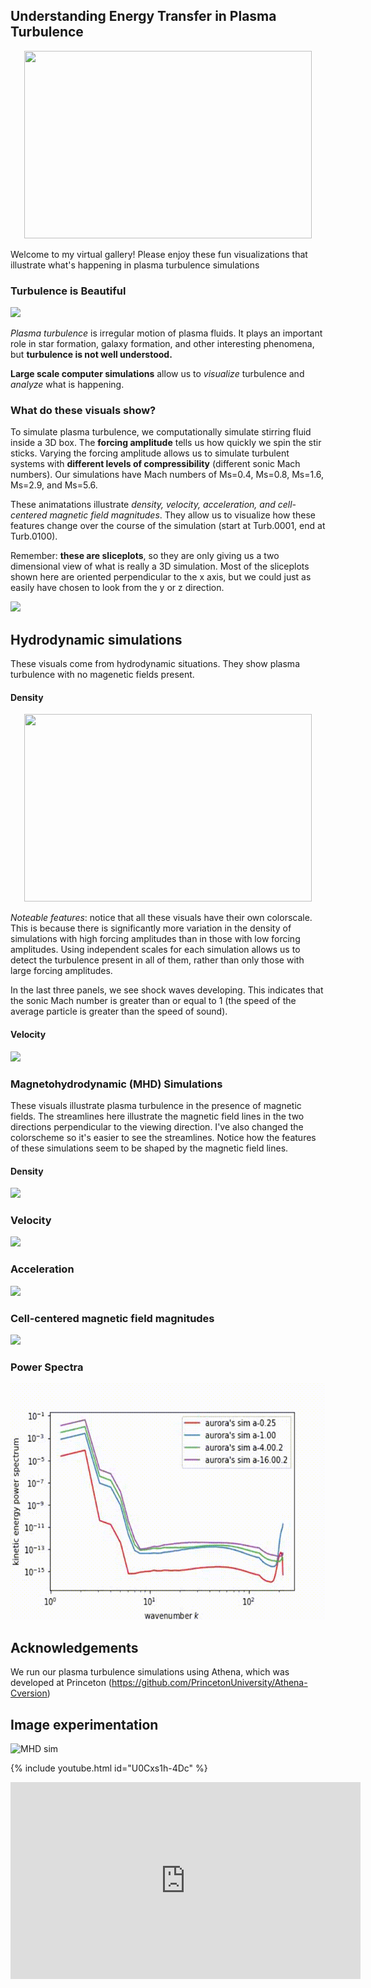 ## Understanding Energy Transfer in Plasma Turbulence

<p align="center">
  <img width="460" height="300" src=MHD_a-64.00_density_z.gif>
</p>

Welcome to my virtual gallery! 
Please enjoy these fun visualizations that illustrate what's happening in plasma turbulence simulations

### **Turbulence is Beautiful**
![](MHD_a-64.00_density_z.gif)

*Plasma turbulence* is irregular motion of plasma fluids. It plays an important role in star formation, galaxy formation, and other interesting phenomena, but **turbulence is not well understood.**

**Large scale computer simulations** allow us to *visualize* turbulence and *analyze* what is happening.

### What do these visuals show?

To simulate plasma turbulence, we computationally simulate stirring fluid inside a 3D box. The **forcing amplitude** tells us how quickly we spin the stir sticks. Varying the forcing amplitude allows us to simulate turbulent systems with **different levels of compressibility** (different sonic Mach numbers). Our simulations have Mach numbers of Ms=0.4, Ms=0.8, Ms=1.6, Ms=2.9, and Ms=5.6. 
 
These animatations illustrate *density, velocity, acceleration, and cell-centered magnetic field magnitudes*. They allow us to visualize how these features change over the course of the simulation (start at Turb.0001, end at Turb.0100). 

Remember: **these are sliceplots**, so they are only giving us a two dimensional view of what is really a 3D simulation. Most of the sliceplots shown here are oriented perpendicular to the x axis, but we could just as easily have chosen to look from the y or z direction.

![](hydro_a-64.00_density_z.gif)
## Hydrodynamic simulations

These visuals come from hydrodynamic situations. They show plasma turbulence with no magenetic fields present.

#### Density
<p align="center">
  <img width="460" height="300" src=hydro_density_x_movie.gif>
</p>

*Noteable features*: notice that all these visuals have their own colorscale. This is because there is significantly more variation in the density of simulations with high forcing amplitudes than in those with low forcing amplitudes. Using independent scales for each simulation allows us to detect the turbulence present in all of them, rather than only those with large forcing amplitudes.

In the last three panels, we see shock waves developing. This indicates that the sonic Mach number is greater than or equal to 1 (the speed of the average particle is greater than the speed of sound).

#### Velocity
![](hydro_velocity_x_x_movie.gif)

### Magnetohydrodynamic (MHD) Simulations
These visuals illustrate plasma turbulence in the presence of magnetic fields. The streamlines here illustrate the magnetic field lines in the two directions perpendicular to the viewing direction. I've also changed the colorscheme so it's easier to see the streamlines. Notice how the features of these simulations seem to be shaped by the magnetic field lines.

#### Density
![](MHD-256.gif)

### Velocity
![](MHD_velocity_x_x_movie.gif)

### Acceleration
![](MHD_acceleration_x_x_movie.gif)

### Cell-centered magnetic field magnitudes
![](MHD_cell_centered_B_x_x_movie.gif)

### Power Spectra

![](rhoU_Full_power_spectra.gif)

## Acknowledgements
We run our plasma turbulence simulations using Athena, which was developed at Princeton (https://github.com/PrincetonUniversity/Athena-Cversion)

## Image experimentation

<img src='https://youtu.be/U0Cxs1h-4Dc' title='MHD sim' width='' alt='MHD sim' />

{% include youtube.html id="U0Cxs1h-4Dc" %}

<iframe width="560" height="315" src="https://www.youtube.com/embed/U0Cxs1h-4Dc" frameborder="0" allow="autoplay; encrypted-media; gyroscope; picture-in-picture" allowfullscreen></iframe>
